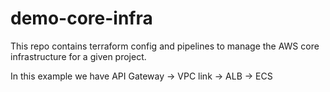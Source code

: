 # demo-core-infra

This repo contains terraform config and pipelines to manage the AWS core infrastructure for a given project.

In this example we have API Gateway -> VPC link -> ALB -> ECS 

